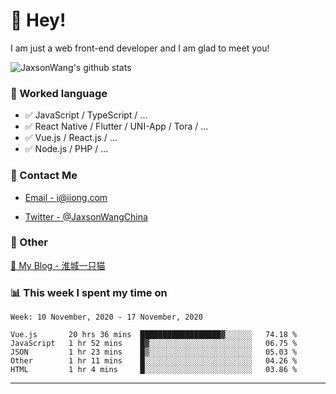 # 👋 Hey!

I am just a web front-end developer and I am glad to meet you!

![JaxsonWang's github stats](https://github-readme-stats.vercel.app/api?username=JaxsonWang&&show_icons=true&&title_color=1abc9c&&icon_color=1abc9c)


### 📝 Worked language

- ✅ JavaScript / TypeScript / ...
- ✅ React Native / Flutter / UNI-App / Tora / ...
- ✅ Vue.js / React.js / ...
- ✅ Node.js / PHP / ...

### 📮 Contact Me

- [Email - i@iiong.com](mailto:i@iiong.com)

- [Twitter - @JaxsonWangChina](https://twitter.com/JaxsonWangChina)

### 🤪 Other

[📌 My Blog - 淮城一只猫](https://iiong.com)

### 📊 This week I spent my time on

<!--START_SECTION:waka-->
```text
Week: 10 November, 2020 - 17 November, 2020

Vue.js       20 hrs 36 mins  ██████████████████▓░░░░░░   74.18 % 
JavaScript   1 hr 52 mins    █▓░░░░░░░░░░░░░░░░░░░░░░░   06.75 % 
JSON         1 hr 23 mins    █▒░░░░░░░░░░░░░░░░░░░░░░░   05.03 % 
Other        1 hr 11 mins    █░░░░░░░░░░░░░░░░░░░░░░░░   04.26 % 
HTML         1 hr 4 mins     █░░░░░░░░░░░░░░░░░░░░░░░░   03.86 % 
```
<!--END_SECTION:waka-->

---
